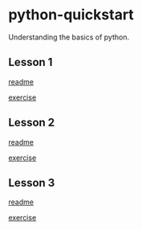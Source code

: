 # python-quickstart
Understanding the basics of python.

## Lesson 1
[readme](https://github.com/mvecchione145/python-quickstart/blob/main/libraries.md)

[exercise](https://github.com/mvecchione145/python-quickstart/blob/main/lesson-01.py)

## Lesson 2
[readme]()

[exercise](https://github.com/mvecchione145/python-quickstart/blob/main/lesson-02.py)

## Lesson 3
[readme]()

[exercise]()
